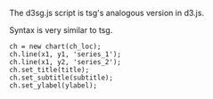The d3sg.js script is tsg's analogous version in d3.js.

Syntax is very similar to tsg. 

  	ch = new chart(ch_loc);
	ch.line(x1, y1, 'series_1');
	ch.line(x1, y2, 'series_2');
	ch.set_title(title);
	ch.set_subtitle(subtitle);
	ch.set_ylabel(ylabel);

